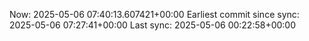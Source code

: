 Now: 2025-05-06 07:40:13.607421+00:00 Earliest commit since sync: 2025-05-06 07:27:41+00:00 Last sync: 2025-05-06 00:22:58+00:00
